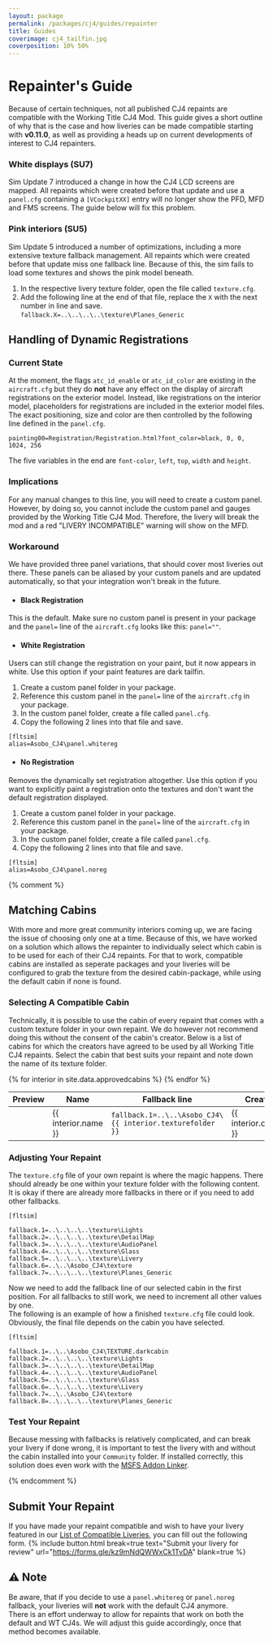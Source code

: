 ```yaml
---
layout: package
permalink: /packages/cj4/guides/repainter
title: Guides
coverimage: cj4_tailfin.jpg
coverposition: 10% 50%
---
```


# Repainter's Guide
Because of certain techniques, not all published CJ4 repaints are compatible with the Working Title CJ4 Mod. This guide gives a short outline of why that is the case and how liveries can be made compatible starting with **v0.11.0**, as well as providing a heads up on current developments of interest to CJ4 repainters.

<div class="alert alert-info">
  <h3 id="white-displays">White displays (SU7)</h3>
  <p>Sim Update 7 introduced a change in how the CJ4 LCD screens are mapped. All repaints which were created before that update and use a <code>panel.cfg</code> containing a <code>[VCockpitXX]</code> entry will no longer show the PFD, MFD and FMS screens. The guide below will fix this problem.</p>

  <h3 id="pink-interiors">Pink interiors (SU5)</h3>
  <p>Sim Update 5 introduced a number of optimizations, including a more extensive texture fallback management. All repaints which were created before that update miss one fallback line. Because of this, the sim fails to load some textures and shows the pink model beneath.</p>
  <ol>
    <li>In the respective livery texture folder, open the file called <code>texture.cfg</code>.</li>
    <li>Add the following line at the end of that file, replace the <code>X</code> with the next number in line and save.<br>
      <code>fallback.X=..\..\..\..\texture\Planes_Generic</code>
    </li>
  </ol>
</div>

## Handling of Dynamic Registrations
### Current State
At the moment, the flags `atc_id_enable` or `atc_id_color` are existing in the `aircraft.cfg` but they do **not** have any effect on the display of aircraft registrations on the exterior model. Instead, like registrations on the interior model, placeholders for registrations are included in the exterior model files. The exact positioning, size and color are then controlled by the following line defined in the `panel.cfg`.
```
painting00=Registration/Registration.html?font_color=black, 0, 0, 1024, 256
```
The five variables in the end are `font-color`, `left`, `top`, `width` and `height`.

### Implications
For any manual changes to this line, you will need to create a custom panel. However, by doing so, you cannot include the custom panel and gauges provided by the Working Title CJ4 Mod. Therefore, the livery will break the mod and a red "LIVERY INCOMPATIBLE" warning will show on the MFD.


### Workaround
We have provided three panel variations, that should cover most liveries out there. These panels can be aliased by your custom panels and are updated automatically, so that your integration won't break in the future.

- #### Black Registration
This is the default. Make sure no custom panel is present in your package and the `panel=` line of the `aircraft.cfg` looks like this: `panel=""`.

- #### White Registration
Users can still change the registration on your paint, but it now appears in white. Use this option if your paint features are dark tailfin.
1. Create a custom panel folder in your package.
2. Reference this custom panel in the `panel=` line of the `aircraft.cfg` in your package.
3. In the custom panel folder, create a file called `panel.cfg`.
4. Copy the following 2 lines into that file and save.
```
[fltsim]
alias=Asobo_CJ4\panel.whitereg
```

- #### No Registration
Removes the dynamically set registration altogether. Use this option if you want to explicitly paint a registration onto the textures and don't want the default registration displayed.
1. Create a custom panel folder in your package.
2. Reference this custom panel in the `panel=` line of the `aircraft.cfg` in your package.
3. In the custom panel folder, create a file called `panel.cfg`.
4. Copy the following 2 lines into that file and save.
```
[fltsim]
alias=Asobo_CJ4\panel.noreg
```

{% comment %}
## Matching Cabins
With more and more great community interiors coming up, we are facing the issue of choosing only one at a time. Because of this, we have worked on a solution which allows the repainter to individually select which cabin is to be used for each of their CJ4 repaints. For that to work, compatible cabins are installed as seperate packages and your liveries will be configured to grab the texture from the desired cabin-package, while using the default cabin if none is found.

### Selecting A Compatible Cabin
Technically, it is possible to use the cabin of every repaint that comes with a custom texture folder in your own repaint. We do however not recommend doing this without the consent of the cabin's creator. Below is a list of cabins for which the creators have agreed to be used by all Working Title CJ4 repaints. Select the cabin that best suits your repaint and note down the name of its texture folder.
<div class="table-responsive">
<table class="table table-striped table-hover align-middle">
    <thead>
        <tr>
            <th>Preview</th>
            <th>Name</th>
            <th>Fallback line</th>
            <th>Creator</th>
            <th>Download</th>
        </tr>
    </thead>
    <tbody>
        {% for interior in site.data.approvedcabins %}
        <tr>
            <td></td>
            <td>{{ interior.name }}</td>
            <td><code>fallback.1=..\..\Asobo_CJ4\{{ interior.texturefolder }}</code></td>
            <td>{{ interior.creator }}</td>
            <td><a href="{{ interior.url }}" target="_blank"
                    class="btn btn-slanted btn-sliding"><span>Download</span></a></td>
        </tr>
        {% endfor %}
    </tbody>
</table>
</div>

### Adjusting Your Repaint
The `texture.cfg` file of your own repaint is where the magic happens. There should already be one within your texture folder with the following content. It is okay if there are already more fallbacks in there or if you need to add other fallbacks.
```
[fltsim]

fallback.1=..\..\..\..\texture\Lights
fallback.2=..\..\..\..\texture\DetailMap
fallback.3=..\..\..\..\texture\AudioPanel
fallback.4=..\..\..\..\texture\Glass
fallback.5=..\..\..\..\texture\Livery
fallback.6=..\..\Asobo_CJ4\texture
fallback.7=..\..\..\..\texture\Planes_Generic
```
Now we need to add the fallback line of our selected cabin in the first position. For all fallbacks to still work, we need to increment all other values by one.<br>
The following is an example of how a finished `texture.cfg` file could look. Obviously, the final file depends on the cabin you have selected.
```
[fltsim]

fallback.1=..\..\Asobo_CJ4\TEXTURE.darkcabin
fallback.2=..\..\..\..\texture\Lights
fallback.3=..\..\..\..\texture\DetailMap
fallback.4=..\..\..\..\texture\AudioPanel
fallback.5=..\..\..\..\texture\Glass
fallback.6=..\..\..\..\texture\Livery
fallback.7=..\..\Asobo_CJ4\texture
fallback.8=..\..\..\..\texture\Planes_Generic
```

### Test Your Repaint
Because messing with fallbacks is relatively complicated, and can break your livery if done wrong, it is important to test the livery with and without the cabin installed into your `Community` folder. If installed correctly, this solution does even work with the [MSFS Addon Linker](https://de.flightsim.to/file/1572/msfs-addons-linker).

{% endcomment %}

## Submit Your Repaint
If you have made your repaint compatible and wish to have your livery featured in our [List of Compatible Liveries](/packages/cj4/repaints), you can fill out the following form.
{% include button.html break=true text="Submit your livery for review" url="https://forms.gle/kz9mNdQWWxCk1TvDA" blank=true %}


## ⚠️ Note
Be aware, that if you decide to use a `panel.whitereg` or `panel.noreg` fallback, your liveries will **not** work with the default CJ4 anymore.<br>
There is an effort underway to allow for repaints that work on both the default and WT CJ4s. We will adjust this guide accordingly, once that method becomes available.